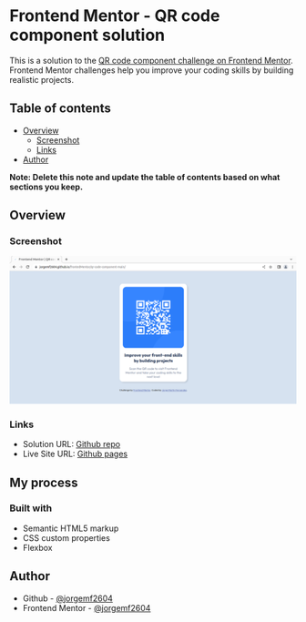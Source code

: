 # Frontend Mentor - QR code component solution

This is a solution to the [QR code component challenge on Frontend Mentor](https://www.frontendmentor.io/challenges/qr-code-component-iux_sIO_H). Frontend Mentor challenges help you improve your coding skills by building realistic projects. 

## Table of contents

- [Overview](#overview)
  - [Screenshot](#screenshot)
  - [Links](#links)
- [Author](#author)

**Note: Delete this note and update the table of contents based on what sections you keep.**

## Overview

### Screenshot

![](images/qr-component.png)


### Links

- Solution URL: [Github repo](https://github.com/jorgemf2604/frontedMentor/tree/main/qr-code-component-main)
- Live Site URL: [Github pages](https://jorgemf2604.github.io/frontedMentor/qr-code-component-main/)

## My process

### Built with

- Semantic HTML5 markup
- CSS custom properties
- Flexbox

## Author
- Github - [@jorgemf2604](https://github.com/jorgemf2604)
- Frontend Mentor - [@jorgemf2604](https://www.frontendmentor.io/profile/jorgemf2604)

